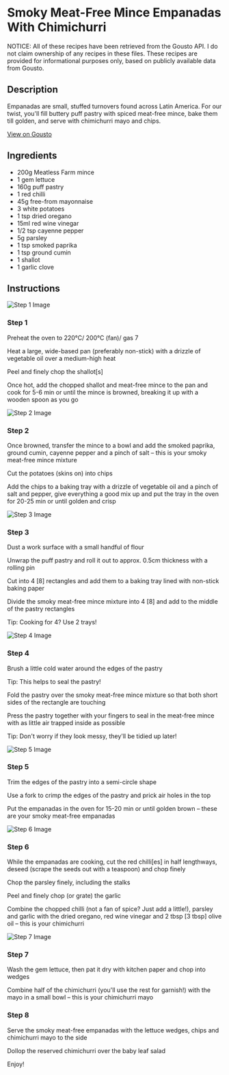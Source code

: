 # Smoky Meat-Free Mince Empanadas With Chimichurri

NOTICE: All of these recipes have been retrieved from the Gousto API. I do not claim ownership of any recipes in these files. These recipes are provided for informational purposes only, based on publicly available data from Gousto.

## Description

Empanadas are small, stuffed turnovers found across Latin America. For our twist, you'll fill buttery puff pastry with spiced meat-free mince, bake them till golden, and serve with chimichurri mayo and chips. 

[View on Gousto](https://www.gousto.co.uk/recipes/cookbook/smoky-meat-free-empanadas-with-chimichurri)

## Ingredients

- 200g Meatless Farm mince
- 1 gem lettuce
- 160g puff pastry
- 1 red chilli
- 45g free-from mayonnaise
- 3 white potatoes
- 1 tsp dried oregano
- 15ml red wine vinegar
- 1/2 tsp cayenne pepper
- 5g parsley
- 1 tsp smoked paprika
- 1 tsp ground cumin
- 1 shallot
- 1 garlic clove

## Instructions

![Step 1 Image](https://production-media.gousto.co.uk/cms/recipe-step-image/step-1-1633348066549-x200.jpg)

### Step 1

Preheat the oven to 220°C/ 200°C (fan)/ gas 7

Heat a large, wide-based pan (preferably non-stick) with a drizzle of vegetable oil over a medium-high heat

Peel and finely chop the shallot<span class="text-danger">[s]</span>

Once hot, add the chopped shallot and meat-free mince to the pan and cook for 5-6 min<span class="text-danger"> </span>or until the mince is browned, breaking it up with a wooden spoon as you go

![Step 2 Image](https://production-media.gousto.co.uk/cms/recipe-step-image/step-2-1633348074269-x200.jpg)

### Step 2

Once browned, transfer the mince to a bowl and add the smoked paprika, ground cumin, cayenne pepper and a pinch of salt – this is your smoky meat-free mince mixture

Cut the potatoes (skins on) into chips

Add the chips to a baking tray with a drizzle of vegetable oil and a pinch of salt and pepper, give everything a good mix up and put the tray in the oven for 20-25 min or until golden and crisp

![Step 3 Image](https://production-media.gousto.co.uk/cms/recipe-step-image/step-3-1633348088523-x200.jpg)

### Step 3

Dust a work surface with a small handful of flour

Unwrap the puff pastry and roll it out to approx. 0.5cm thickness with a rolling pin

Cut into 4 <span class="text-danger">[8] </span>rectangles and add them to a baking tray lined with non-stick baking paper

Divide the smoky meat-free mince mixture into 4 <span class="text-danger">[8]</span> and add to the middle of the pastry rectangles

Tip: Cooking for 4? Use 2 trays!

![Step 4 Image](https://production-media.gousto.co.uk/cms/recipe-step-image/step-4-1633348099200-x200.jpg)

### Step 4

Brush a little cold water around the edges of the pastry

Tip: This helps to seal the pastry!

Fold the pastry over the smoky meat-free mince mixture so that both short sides of the rectangle are touching

Press the pastry together with your fingers to seal in the meat-free mince with as little air trapped inside as possible

Tip: Don't worry if they look messy, they'll be tidied up later!

![Step 5 Image](https://production-media.gousto.co.uk/cms/recipe-step-image/step-5-1633348106553-x200.jpg)

### Step 5

Trim the edges of the pastry into a semi-circle shape

Use a fork to crimp the edges of the pastry and prick air holes in the top

Put the empanadas in the oven for 15-20 min or until golden brown – these are your smoky meat-free empanadas

![Step 6 Image](https://production-media.gousto.co.uk/cms/recipe-step-image/Step-6-1633348114862-x200.jpg)

### Step 6

While the empanadas are cooking, cut the red chilli<span class="text-danger">[es]</span> in half lengthways, deseed (scrape the seeds out with a teaspoon) and chop finely

Chop the parsley finely, including the stalks

Peel and finely chop (or grate) the garlic

Combine the chopped chilli (not a fan of spice? Just add a little!), parsley and garlic with the dried oregano, red wine vinegar and 2 tbsp <span class="text-danger">[3 tbsp]</span> olive oil – this is your chimichurri

![Step 7 Image](https://production-media.gousto.co.uk/cms/recipe-step-image/step-7-1633348126102-x200.jpg)

### Step 7

Wash the gem lettuce, then pat it dry with kitchen paper and chop into wedges

Combine half of the chimichurri (you'll use the rest for garnish!) with the mayo in a small bowl – this is your chimichurri mayo

### Step 8

Serve the smoky meat-free empanadas with the lettuce wedges, chips and chimichurri mayo to the side

Dollop the reserved chimichurri over the baby leaf salad

Enjoy!

